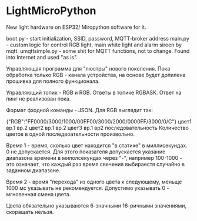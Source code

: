 # LightMicroPython
New light hardware on ESP32/ Miropython software for it.

boot.py - start initialization, SSID, password, MQTT-broker address
main.py - custom logic for control RGB light, main white light and alarm sireen by mqtt.
umqttsimple.py - some shit for MQTT functions, not to change. Found into Internet and used "as is".

Управляющая программа для "люстры" нового поколения.
Пока обработка только RGB - канала устройства, на основе будет допилена прошивка для 
полного функционала.

Управляющий топик - RGB и RGB<mac-address>. Ответы в топике RGBASK. Ответ на пинг не 
реализован пока.
 
Формат фходной команды - JSON. Для RGB выглядит так:
 
{"RGB":"FF0000/3000/1000/00FF00/3000/2000/0000FF/3000/0/C"}
        цвет1  вр.1 вр.2 цвет2  вр.1 вр.2 цвет3  вр.1 вр2 последовательность
Количество цветов в одной последвоательности произвольно.

Время 1 - время, сколько цвет находится "в статике" в миллисекундах. 0 не допускается. 
Для этого показателя допускается указание диапазона времени в милолсекундах через "-",
например 100-1000 - это означает, что каждый раз время свечения выбираестя случайно
в заданном диапазоне.

Время 2 - время "перехода" из одного цвета к следующему, меньще 1000 мс указывать не 
рекомендуется. Допустимо указывать 0 - мгновенная смена цвета.

Цвета обязательно указываются 6-значными 16-ричными значениями, скоращать нельзя.

